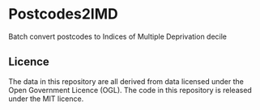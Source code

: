 # Postcodes2IMD
Batch convert postcodes to Indices of Multiple Deprivation decile


## Licence
The data in this repository are all derived from data licensed under the Open Government Licence (OGL). The code in this repository is released under the MIT licence.
